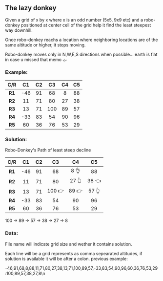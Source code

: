 ## The lazy donkey

Given a grid of x by x where x is an odd number (5x5, 9x9 etc)
and a robo-donkey positioned at center cell of the grid help it find the least steepest way downhill.

Once robo-donkey reachs a location where neighboring locations are of the same altitude or higher, it stops moving.

Robo-donkey moves only in N,W,E,S directions when possible... earth is flat in case u missed that memo ت

### Example:
|C/R| __C1__ | __C2__ | __C3__| __C4__ | __C5__ |
|:--:|:----: |:----:|:----:|:----:|:----:|
|__R1__|-46 | 91 | 68 | 8  | 88  |
|__R2__| 11 | 71 | 80 | 27 | 38  |
|__R3__|13 | 71 |  100  | 89 | 57 |
|__R4__| -33 | 83 | 54 | 90 | 96 |
|__R5__| 60 | 36 | 76 | 53 | 29|


### Solution:
Robo-Donkey's Path of least steep decline

|C/R| __C1__ | __C2__ | __C3__| __C4__ | __C5__ |
|:--:|:----: |:----:|:----:|:----:|:----:|
|__R1__|-46 | 91 | 68 | 8 &#x1F44C; | 88  |
|__R2__| 11 | 71 | 80 | 27 &#x1F446;| 38 &#x1F448;  |
|__R3__|13 | 71 |  100 &#x1F449; | 89 &#x1F449;| 57 &#x1F446; |
|__R4__| -33 | 83 | 54 | 90 | 96 |
|__R5__| 60 | 36 | 76 | 53 | 29|

100 -> 89 -> 57 -> 38 -> 27 ->  8

### Data:
File name will indicate grid size and wether it contains solution.


Each line will be a grid represents as comma sepearated altitudes, if solution is available it will be after a colon.
previous example:


-46,91,68,8,88,11,71,80,27,38,13,71,100,89,57,-33,83,54,90,96,60,36,76,53,29:100,89,57,38,27,8\n

